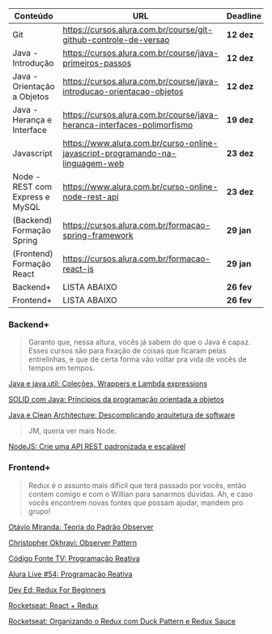 | Conteúdo                    | URL                                                          | Deadline   |
| --------------------------- | ------------------------------------------------------------ | ---------- |
| Git                         | https://cursos.alura.com.br/course/git-github-controle-de-versao | **12 dez** |
| Java - Introdução           | https://cursos.alura.com.br/course/java-primeiros-passos     | **12 dez** |
| Java - Orientação a Objetos | https://cursos.alura.com.br/course/java-introducao-orientacao-objetos | **12 dez** |
| Java - Herança e Interface  | https://cursos.alura.com.br/course/java-heranca-interfaces-polimorfismo | **19 dez** | 
| Javascript | https://www.alura.com.br/curso-online-javascript-programando-na-linguagem-web | **23 dez** | 
| Node - REST com Express e MySQL | https://www.alura.com.br/curso-online-node-rest-api | **23 dez** |
| (Backend) Formação Spring | https://cursos.alura.com.br/formacao-spring-framework | **29 jan** |
| (Frontend) Formação React | https://cursos.alura.com.br/formacao-react-js | **29 jan** |
| Backend+ | LISTA ABAIXO | **26 fev** |
| Frontend+ | LISTA ABAIXO | **26 fev** |

### Backend+

> Garanto que, nessa altura, vocês já sabem do que o Java é capaz. Esses cursos são para fixação de coisas que ficaram pelas entrelinhas, e que de certa forma vão voltar pra vida de vocês de tempos em tempos.

[Java e java.util: Coleções, Wrappers e Lambda expressions](https://cursos.alura.com.br/course/java-util-lambdas)

[SOLID com Java: Princípios da programação orientada a objetos](https://cursos.alura.com.br/course/solid-orientacao-objetos-java?preRequirementFrom=java-clean-architecture)

[Java e Clean Architecture: Descomplicando arquitetura de software](https://cursos.alura.com.br/course/java-clean-architecture)

> JM, queria ver mais Node.

[NodeJS: Crie uma API REST padronizada e escalável](https://cursos.alura.com.br/course/nodejs-api-rest-padronizada-escalavel)

### Frontend+

> Redux é o assunto mais difícil que terá passado por vocês, então contem comigo e com o Willian para sanarmos dúvidas.
Ah, e caso vocês encontrem novas fontes que possam ajudar, mandem pro grupo!

[Otávio Miranda: Teoria do Padrão Observer](https://www.youtube.com/watch?v=iMV1aHaijhQ) 

[Christopher Okhravi: Observer Pattern](https://www.youtube.com/watch?v=_BpmfnqjgzQ)

[Código Fonte TV: Programação Reativa](https://www.youtube.com/watch?v=OssqXGdmbAE) 

[Alura Live #54: Programação Reativa](https://www.youtube.com/watch?v=N0ie4xe48Ng) 

[Dev Ed: Redux For Beginners](https://www.youtube.com/watch?v=CVpUuw9XSjY) 

[Rocketseat: React + Redux](https://www.youtube.com/watch?v=7L7MhxjI4PE) 

[Rocketseat: Organizando o Redux com Duck Pattern e Redux Sauce](https://www.youtube.com/watch?v=q-If9n-tUyA) 

